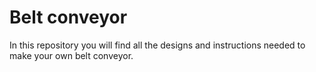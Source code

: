 # Belt conveyor
In this repository you will find all the designs and instructions needed to make your own belt conveyor.
